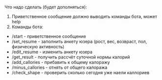 Что надо сделать (будет дополняться):

1. Приветственное сообщение должно выводить команды бота, может help
2. Команды бота:
- /start - приветственное сообщение
- /set_resume - заполнить анкету юзера (рост, вес, возвраст, пол, физическую активность)
- /edit_resume - изменить анкету юзера
- /get_result - получить рассчёт суточной нормы калорий
- /add_callories - прибавить к общему калоражу
- /minus_callories - отнять от общего калоража
- /check_shape - проверить сколько сегодня уже наели каллориев

